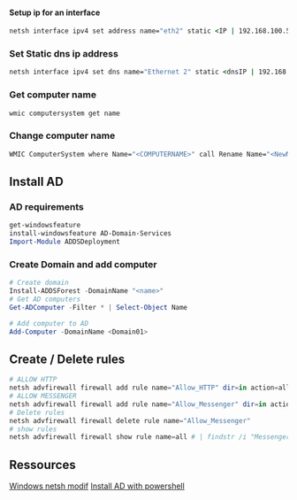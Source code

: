 


#### Setup ip for an interface
```cmd
netsh interface ipv4 set address name="eth2" static <IP | 192.168.100.5> <mask |255.255.255.0> <gateway |192.168.100.2> 
```

### Set Static dns ip address
```cmd
netsh interface ipv4 set dns name="Ethernet 2" static <dnsIP | 192.168.100.40>
```


### Get computer name
```cmd
wmic computersystem get name
```


### Change computer name
```cmd
WMIC ComputerSystem where Name="<COMPUTERNAME>" call Rename Name="<NewName>"
```

## Install AD

### AD requirements

```powershell
get-windowsfeature
install-windowsfeature AD-Domain-Services
Import-Module ADDSDeployment
```

### Create Domain and add computer 

```powershell
# Create domain
Install-ADDSForest -DomainName "<name>"
# Get AD computers
Get-ADComputer -Filter * | Select-Object Name

# Add computer to AD
Add-Computer -DomainName <Domain01>
```

## Create / Delete rules

```powershell
# ALLOW HTTP
netsh advfirewall firewall add rule name="Allow_HTTP" dir=in action=allow protocol=TCP localport=80
# ALLOW MESSENGER
netsh advfirewall firewall add rule name="Allow_Messenger" dir=in action=allow program="C:\Program Files\Messenger\msmsgs.exe" enable=yes
# Delete rules
netsh advfirewall firewall delete rule name="Allow_Messenger"
# show rules
netsh advfirewall firewall show rule name=all # | findstr /i "Messenger"
```

## Ressources

[Windows netsh modif](https://www.howtogeek.com/103190/change-your-ip-address-from-the-command-prompt/)
[Install AD with powershell](https://www.microsoft.com/en-gb/industry/blog/technetuk/2016/06/08/setting-up-active-directory-via-powershell/)
